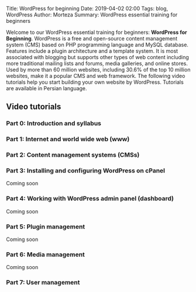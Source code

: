 Title: WordPress for beginning
Date: 2019-04-02 02:00
Tags: blog, WordPress
Author: Morteza
Summary: WordPress essential training for beginners




Welcome to our WordPress essential training for beginners: **WordPress for Beginning**.
WordPress is a free and open-source content management system (CMS) based on PHP programming language and MySQL database. Features include a plugin architecture and a template system. It is most associated with blogging but supports other types of web content including more traditional mailing lists and forums, media galleries, and online stores. Used by more than 60 million websites, including 30.6% of the top 10 million websites, make it a popular CMS and web framework. The following video tutorials help you start building your own website by WordPress. Tutorials are available in Persian language.



## Video tutorials

### Part 0: Introduction and syllabus

<div id="15541545029611626"><script type="text/JavaScript" src="https://www.aparat.com/embed/KPqS7?data[rnddiv]=15541545029611626&data[responsive]=yes"></script></div>

### Part 1: Internet and world wide web (www)

<div id="15541545263083211"><script type="text/JavaScript" src="https://www.aparat.com/embed/xM7sP?data[rnddiv]=15541545263083211&data[responsive]=yes"></script></div>

### Part 2: Content management systems (CMSs)

<div id="15541545411872107"><script type="text/JavaScript" src="https://www.aparat.com/embed/HPfO4?data[rnddiv]=15541545411872107&data[responsive]=yes"></script></div>



### Part 3: Installing and configuring WordPress on cPanel 

Coming soon

### Part 4: Working with WordPress admin panel (dashboard)

Coming soon


### Part 5: Plugin management

Coming soon


### Part 6: Media management 

Coming soon


### Part 7: User management
